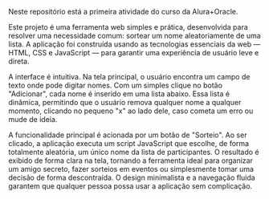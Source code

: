 Neste repositório está a primeira atividade do curso da Alura+Oracle.

Este projeto é uma ferramenta web simples e prática, desenvolvida para resolver uma necessidade comum: sortear um nome aleatoriamente de uma lista. A aplicação foi construída usando as tecnologias essenciais da web — HTML, CSS e JavaScript — para garantir uma experiência de usuário leve e direta.

A interface é intuitiva. Na tela principal, o usuário encontra um campo de texto onde pode digitar nomes. Com um simples clique no botão "Adicionar", cada nome é inserido em uma lista abaixo. Essa lista é dinâmica, permitindo que o usuário remova qualquer nome a qualquer momento, clicando no pequeno "x" ao lado dele, caso cometa um erro ou mude de ideia.

A funcionalidade principal é acionada por um botão de "Sorteio". Ao ser clicado, a aplicação executa um script JavaScript que escolhe, de forma totalmente aleatória, um único nome da lista de participantes. O resultado é exibido de forma clara na tela, tornando a ferramenta ideal para organizar um amigo secreto, fazer sorteios em eventos ou simplesmente tomar uma decisão de forma descontraída. O design minimalista e a navegação fluida garantem que qualquer pessoa possa usar a aplicação sem complicação.
